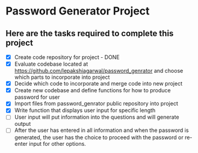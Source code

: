 # Password Generator Project 
## Here are the tasks required to complete this project
- [x] Create code repository for project - DONE
- [x] Evaluate codebase located at https://github.com/lepakshiagarwal/password_genrator and choose which parts to incorporate into project
- [x] Decide which code to incorporate and merge code into new project
- [x] Create new codebase and define functions for how to produce password for user 
- [x] Import files from password_genrator public repository into project
- [x] Write function that displays user input for specific length 
- [ ] User input will put information into the questions and will generate output
- [ ] After the user has entered in all information and when the password is generated, the user has the choice to proceed with the password or re-enter input for other options. 
